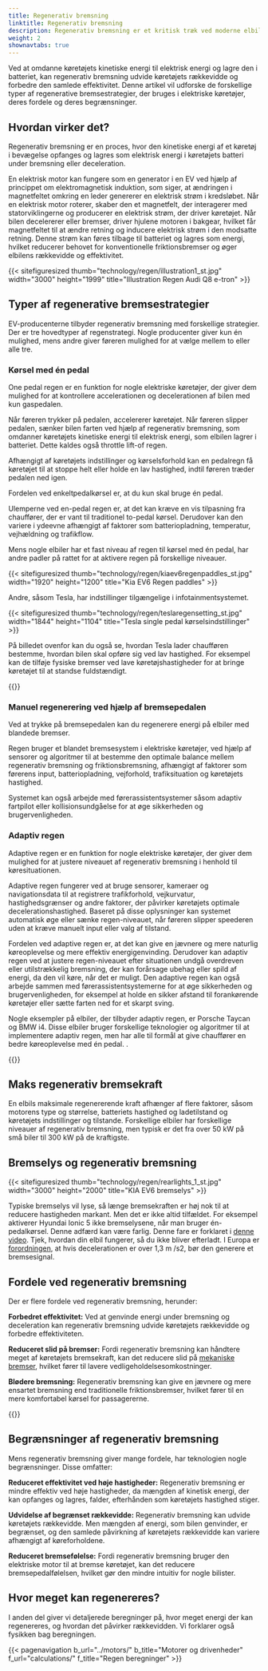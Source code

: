```yaml
---
title: Regenerativ bremsning
linktitle: Regenerativ bremsning
description: Regenerativ bremsning er et kritisk træk ved moderne elbiler, som gør det muligt for køretøjet at genvinde energi under bremsning og deceleration.
weight: 2
shownavtabs: true
---
```

<!-- markdownlint-disable MD033 -->
Ved at omdanne køretøjets kinetiske energi til elektrisk energi og lagre den i batteriet, kan regenerativ bremsning udvide køretøjets rækkevidde og forbedre den samlede effektivitet. Denne artikel vil udforske de forskellige typer af regenerative bremsestrategier, der bruges i elektriske køretøjer, deres fordele og deres begrænsninger.

## Hvordan virker det?

Regenerativ bremsning er en proces, hvor den kinetiske energi af et køretøj i bevægelse opfanges og lagres som elektrisk energi i køretøjets batteri under bremsning eller deceleration.

En elektrisk motor kan fungere som en generator i en EV ved hjælp af princippet om elektromagnetisk induktion, som siger, at ændringen i magnetfeltet omkring en leder genererer en elektrisk strøm i kredsløbet. Når en elektrisk motor roterer, skaber den et magnetfelt, der interagerer med statorviklingerne og producerer en elektrisk strøm, der driver køretøjet. Når bilen decelererer eller bremser, driver hjulene motoren i bakgear, hvilket får magnetfeltet til at ændre retning og inducere elektrisk strøm i den modsatte retning. Denne strøm kan føres tilbage til batteriet og lagres som energi, hvilket reducerer behovet for konventionelle friktionsbremser og øger elbilens rækkevidde og effektivitet.

{{< sitefiguresized thumb="technology/regen/illustration1_st.jpg" width="3000" height="1999" title="Illustration Regen Audi Q8 e-tron" >}}

## Typer af regenerative bremsestrategier

EV-producenterne tilbyder regenerativ bremsning med forskellige strategier. Der er tre hovedtyper af regenstrategi. Nogle producenter giver kun én mulighed, mens andre giver føreren mulighed for at vælge mellem to eller alle tre.

### Kørsel med én pedal

One pedal regen er en funktion for nogle elektriske køretøjer, der giver dem mulighed for at kontrollere accelerationen og decelerationen af ​​bilen med kun gaspedalen.

Når føreren trykker på pedalen, accelererer køretøjet. Når føreren slipper pedalen, sænker bilen farten ved hjælp af regenerativ bremsning, som omdanner køretøjets kinetiske energi til elektrisk energi, som elbilen lagrer i batteriet. Dette kaldes også throttle lift-of regen.

Afhængigt af køretøjets indstillinger og kørselsforhold kan en pedalregn få køretøjet til at stoppe helt eller holde en lav hastighed, indtil føreren træder pedalen ned igen.

Fordelen ved enkeltpedalkørsel er, at du kun skal bruge én pedal.

Ulemperne ved en-pedal regen er, at det kan kræve en vis tilpasning fra chauffører, der er vant til traditionel to-pedal kørsel. Derudover kan den variere i ydeevne afhængigt af faktorer som batteriopladning, temperatur, vejhældning og trafikflow.

Mens nogle elbiler har et fast niveau af regen til kørsel med én pedal, har andre padler på rattet for at aktivere regen på forskellige niveauer.

{{< sitefiguresized thumb="technology/regen/kiaev6regenpaddles_st.jpg" width="1920" height="1200" title="Kia EV6 Regen paddles" >}}

Andre, såsom Tesla, har indstillinger tilgængelige i infotainmentsystemet.

{{< sitefiguresized thumb="technology/regen/teslaregensetting_st.jpg" width="1844" height="1104" title="Tesla single pedal kørselsindstillinger" >}}

På billedet ovenfor kan du også se, hvordan Tesla lader chaufføren bestemme, hvordan bilen skal opføre sig ved lav hastighed. For eksempel kan de tilføje fysiske bremser ved lave køretøjshastigheder for at bringe køretøjet til at standse fuldstændigt.

{{<evkxdisplayaddarticle />}}
### Manuel regenerering ved hjælp af bremsepedalen

Ved at trykke på bremsepedalen kan du regenerere energi på elbiler med blandede bremser.

Regen bruger et blandet bremsesystem i elektriske køretøjer, ved hjælp af sensorer og algoritmer til at bestemme den optimale balance mellem regenerativ bremsning og friktionsbremsning, afhængigt af faktorer som førerens input, batteriopladning, vejforhold, trafiksituation og køretøjets hastighed.

Systemet kan også arbejde med førerassistentsystemer såsom adaptiv fartpilot eller kollisionsundgåelse for at øge sikkerheden og brugervenligheden.

### Adaptiv regen

Adaptive regen er en funktion for nogle elektriske køretøjer, der giver dem mulighed for at justere niveauet af regenerativ bremsning i henhold til køresituationen.

Adaptive regen fungerer ved at bruge sensorer, kameraer og navigationsdata til at registrere trafikforhold, vejkurvatur, hastighedsgrænser og andre faktorer, der påvirker køretøjets optimale decelerationshastighed. Baseret på disse oplysninger kan systemet automatisk øge eller sænke regen-niveauet, når føreren slipper speederen uden at kræve manuelt input eller valg af tilstand.

Fordelen ved adaptive regen er, at det kan give en jævnere og mere naturlig køreoplevelse og mere effektiv energigenvinding. Derudover kan adaptiv regen ved at justere regen-niveauet efter situationen undgå overdreven eller utilstrækkelig bremsning, der kan forårsage ubehag eller spild af energi, da den vil køre, når det er muligt. Den adaptive regen kan også arbejde sammen med førerassistentsystemerne for at øge sikkerheden og brugervenligheden, for eksempel at holde en sikker afstand til forankørende køretøjer eller sætte farten ned for et skarpt sving.

Nogle eksempler på elbiler, der tilbyder adaptiv regen, er Porsche Taycan og BMW i4. Disse elbiler bruger forskellige teknologier og algoritmer til at implementere adaptiv regen, men har alle til formål at give chauffører en bedre køreoplevelse med én pedal. .

{{<evkxdisplayaddarticle />}}

## Maks regenerativ bremsekraft

En elbils maksimale regenererende kraft afhænger af flere faktorer, såsom motorens type og størrelse, batteriets hastighed og ladetilstand og køretøjets indstillinger og tilstande. Forskellige elbiler har forskellige niveauer af regenerativ bremsning, men typisk er det fra over 50 kW på små biler til 300 kW på de kraftigste.

## Bremselys og regenerativ bremsning

{{< sitefiguresized thumb="technology/regen/rearlights_1_st.jpg" width="3000" height="2000" title="KIA EV6 bremselys" >}}

Typiske bremselys vil lyse, så længe bremsekraften er høj nok til at reducere hastigheden markant. Men det er ikke altid tilfældet. For eksempel aktiverer Hyundai Ionic 5 ikke bremselysene, når man bruger én-pedalkørsel. Denne adfærd kan være farlig. Denne fare er forklaret i [denne video](https://www.youtube.com/watch?v=U0YW7x9U5TQ). Tjek, hvordan din elbil fungerer, så du ikke bliver efterladt.
I Europa er [forordningen](https://unece.org/transport/documents/2022/02/standards/un-regulation-no-13h-revision-4-amendment-2), at hvis decelerationen er over 1,3 m /s2, bør den generere et bremsesignal.
## Fordele ved regenerativ bremsning

Der er flere fordele ved regenerativ bremsning, herunder:

**Forbedret effektivitet:** Ved at genvinde energi under bremsning og deceleration kan regenerativ bremsning udvide køretøjets rækkevidde og forbedre effektiviteten.

**Reduceret slid på bremser:** Fordi regenerativ bremsning kan håndtere meget af køretøjets bremsekraft, kan det reducere slid på [mekaniske bremser](../brakes/), hvilket fører til lavere vedligeholdelsesomkostninger.

**Blødere bremsning:** Regenerativ bremsning kan give en jævnere og mere ensartet bremsning end traditionelle friktionsbremser, hvilket fører til en mere komfortabel kørsel for passagererne.

{{<evkxdisplayaddarticle />}}

## Begrænsninger af regenerativ bremsning

Mens regenerativ bremsning giver mange fordele, har teknologien nogle begrænsninger. Disse omfatter:

**Reduceret effektivitet ved høje hastigheder:** Regenerativ bremsning er mindre effektiv ved høje hastigheder, da mængden af ​​kinetisk energi, der kan opfanges og lagres, falder, efterhånden som køretøjets hastighed stiger.

**Udvidelse af begrænset rækkevidde:** Regenerativ bremsning kan udvide køretøjets rækkevidde. Men mængden af ​​energi, som bilen genvinder, er begrænset, og den samlede påvirkning af køretøjets rækkevidde kan variere afhængigt af køreforholdene.

**Reduceret bremsefølelse:** Fordi regenerativ bremsning bruger den elektriske motor til at bremse køretøjet, kan det reducere bremsepedalfølelsen, hvilket gør den mindre intuitiv for nogle bilister.

## Hvor meget kan regenereres?

I anden del giver vi detaljerede beregninger på, hvor meget energi der kan regenereres, og hvordan det påvirker rækkevidden. Vi forklarer også fysikken bag beregningen.

{{< pagenavigation b_url="../motors/" b_title="Motorer og drivenheder" f_url="calculations/" f_title="Regen beregninger" >}}
